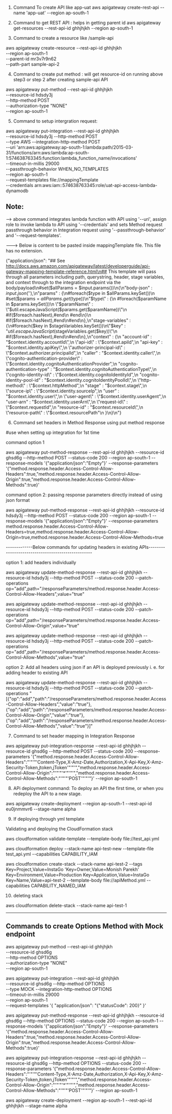1. Command To create API like app-uat
   aws apigateway create-rest-api --name 'app-uat' --region ap-south-1

2. Command to get REST API  : helps in getting parent id
   aws apigateway get-resources --rest-api-id ghhjhjkh --region ap-south-1

3. Command to create a resource like /sample-api

aws apigateway create-resource --rest-api-id ghhjhjkh \
--region ap-south-1 \
--parent-id mr3v7r9n62 \
--path-part sample-api-2

4. Command to create put method : will get resource-id on running above step3 or step 2 after creating sample-api API

aws apigateway put-method --rest-api-id ghhjhjkh \
--resource-id hdsdy3j \
--http-method POST \
--authorization-type "NONE" \
--region ap-south-1

5. Command to setup intergration request:

aws apigateway put-integration --rest-api-id ghhjhjkh \
--resource-id hdsdy3j --http-method POST \
--type AWS --integration-http-method POST \
--uri 'arn:aws:apigateway:ap-south-1:lambda:path/2015-03-31/functions/arn:aws:lambda:ap-south-1:574638763345:function:lambda_function_name/invocations' \
--timeout-in-millis 29000 \
--passthrough-behavior WHEN_NO_TEMPLATES \
--region ap-south-1 \
--request-templates  file://mappingTemplate \
--credentials arn:aws:iam::574638763345:role/uat-api-access-lambda-dynamodb


 ## Note:
--> above command integrates lambda function with API using '--uri', assign role to invoke lambda to API using '--credentials' and  sets Method request passthrough behavior in Integration request using '--passthrough-behavior' and '--request-templates'.

---> Below is content to be pasted inside mappingTemplate file. This file has no extension.

{"application/json": "##  See http://docs.aws.amazon.com/apigateway/latest/developerguide/api-gateway-mapping-template-reference.html\n##  This template will pass through all parameters including path, querystring, header, stage variables, and context through to the integration endpoint via the body/payload\n#set($allParams = $input.params())\n{\n\"body-json\" : $input.json('$'),\n\"params\" : {\n#foreach($type in $allParams.keySet())\n    #set($params = $allParams.get($type))\n\"$type\" : {\n    #foreach($paramName in $params.keySet())\n    \"$paramName\" : \"$util.escapeJavaScript($params.get($paramName))\"\n        #if($foreach.hasNext),#end\n    #end\n}\n    #if($foreach.hasNext),#end\n#end\n},\n\"stage-variables\" : {\n#foreach($key in $stageVariables.keySet())\n\"$key\" : \"$util.escapeJavaScript($stageVariables.get($key))\"\n    #if($foreach.hasNext),#end\n#end\n},\n\"context\" : {\n    \"account-id\" : \"$context.identity.accountId\",\n    \"api-id\" : \"$context.apiId\",\n    \"api-key\" : \"$context.identity.apiKey\",\n    \"authorizer-principal-id\" : \"$context.authorizer.principalId\",\n    \"caller\" : \"$context.identity.caller\",\n    \"cognito-authentication-provider\" : \"$context.identity.cognitoAuthenticationProvider\",\n    \"cognito-authentication-type\" : \"$context.identity.cognitoAuthenticationType\",\n    \"cognito-identity-id\" : \"$context.identity.cognitoIdentityId\",\n    \"cognito-identity-pool-id\" : \"$context.identity.cognitoIdentityPoolId\",\n    \"http-method\" : \"$context.httpMethod\",\n    \"stage\" : \"$context.stage\",\n    \"source-ip\" : \"$context.identity.sourceIp\",\n    \"user\" : \"$context.identity.user\",\n    \"user-agent\" : \"$context.identity.userAgent\",\n    \"user-arn\" : \"$context.identity.userArn\",\n    \"request-id\" : \"$context.requestId\",\n    \"resource-id\" : \"$context.resourceId\",\n    \"resource-path\" : \"$context.resourcePath\"\n    }\n}\n"}



6. Command set headers in Method Response using put method response

#use when setting up integration for 1st time

command option 1

aws apigateway put-method-response --rest-api-id ghhjhjkh --resource-id ghsd6g --http-method POST --status-code 200 --region ap-south-1 --response-models '{"application/json":"Empty"}' --response-parameters '{"method.response.header.Access-Control-Allow-Headers":true,"method.response.header.Access-Control-Allow-Origin":true,"method.response.header.Access-Control-Allow-Methods":true}'

command option 2: passing response parameters directly instead of using json format

aws apigateway put-method-response --rest-api-id ghhjhjkh --resource-id hdsdy3j --http-method POST --status-code 200 --region ap-south-1 --response-models '{"application/json":"Empty"}' --response-parameters method.response.header.Access-Control-Allow-Headers=true,method.response.header.Access-Control-Allow-Origin=true,method.response.header.Access-Control-Allow-Methods=true

-------------Below commands for updating headers in existing APIs--------------------------------------------------

option 1: add headers individually

aws apigateway update-method-response --rest-api-id ghhjhjkh --resource-id hdsdy3j --http-method POST --status-code 200 --patch-operations op="add",path="/responseParameters/method.response.header.Access-Control-Allow-Headers",value="true"

aws apigateway update-method-response --rest-api-id ghhjhjkh --resource-id hdsdy3j --http-method POST --status-code 200 --patch-operations op="add",path="/responseParameters/method.response.header.Access-Control-Allow-Origin",value="true"

aws apigateway update-method-response --rest-api-id ghhjhjkh --resource-id hdsdy3j --http-method POST --status-code 200 --patch-operations op="add",path="/responseParameters/method.response.header.Access-Control-Allow-Methods",value="true"

option 2: Add all headers using json if an API is deployed previously i. e. for adding header to existing API

aws apigateway update-method-response --rest-api-id ghhjhjkh --resource-id hdsdy3j --http-method POST --status-code 200 --patch-operations "[{\"op\":\"add\",\"path\":\"/responseParameters/method.response.header.Access-Control-Allow-Headers\",\"value\":\"true\"},{\"op\":\"add\",\"path\":\"/responseParameters/method.response.header.Access-Control-Allow-Origin\",\"value\":\"true\"},{\"op\":\"add\",\"path\":\"/responseParameters/method.response.header.Access-Control-Allow-Methods\",\"value\":\"true\"}]"


7. Command to set header mapping in Integration Response

aws apigateway put-integration-response --rest-api-id ghhjhjkh --resource-id ghsd6g --http-method POST --status-code 200 --response-parameters '{"method.response.header.Access-Control-Allow-Headers":"'"'"'Content-Type,X-Amz-Date,Authorization,X-Api-Key,X-Amz-Security-Token,jtoken,jToken'"'"'","method.response.header.Access-Control-Allow-Origin":"'"'"'*'"'"'","method.response.header.Access-Control-Allow-Methods":"'"'"'POST'"'"'"}' --region ap-south-1

8. APi deployment command: To deploy an API the first time, or when you redeploy the API to a new stage.

aws apigateway create-deployment --region ap-south-1 --rest-api-id eu0jnmmvr6 --stage-name alpha


9. If deploying through yml template 

Validating and deploying the CloudFormation stack

aws cloudformation validate-template --template-body file://test_api.yml

aws cloudformation deploy --stack-name api-test-new --template-file test_api.yml --capabilities CAPABILITY_IAM

aws cloudformation create-stack --stack-name api-test-2 --tags Key=Project,Value=InstaGo 'Key=Owner,Value=Monish Parekh' Key=Environment,Value=Production Key=Application,Value=InstaGo  Key=Name,Value=api-test-2 --template-body file://apiMethod.yml --capabilities CAPABILITY_NAMED_IAM

10. deleting stack

aws cloudformation delete-stack --stack-name api-test-1


--------------------------------------------------------------------------------------------------------------------
## Commands to create Options Method with Mock endpoint

aws apigateway put-method --rest-api-id ghhjhjkh \
--resource-id ghsd6g \
--http-method OPTIONS \
--authorization-type "NONE" \
--region ap-south-1

aws apigateway put-integration --rest-api-id ghhjhjkh \
--resource-id ghsd6g --http-method OPTIONS \
--type MOCK --integration-http-method OPTIONS \
--timeout-in-millis 29000 \
--region ap-south-1 \
--request-templates '{ "application/json": "{\"statusCode\": 200}" }'

aws apigateway put-method-response --rest-api-id ghhjhjkh --resource-id ghsd6g --http-method OPTIONS --status-code 200 --region ap-south-1 --response-models '{"application/json":"Empty"}' --response-parameters '{"method.response.header.Access-Control-Allow-Headers":true,"method.response.header.Access-Control-Allow-Origin":true,"method.response.header.Access-Control-Allow-Methods":true}'

aws apigateway put-integration-response --rest-api-id ghhjhjkh --resource-id ghsd6g --http-method OPTIONS --status-code 200 --response-parameters '{"method.response.header.Access-Control-Allow-Headers":"'"'"'Content-Type,X-Amz-Date,Authorization,X-Api-Key,X-Amz-Security-Token,jtoken,jToken'"'"'","method.response.header.Access-Control-Allow-Origin":"'"'"'*'"'"'","method.response.header.Access-Control-Allow-Methods":"'"'"'POST'"'"'"}' --region ap-south-1


aws apigateway create-deployment --region ap-south-1 --rest-api-id ghhjhjkh --stage-name alpha